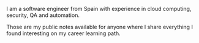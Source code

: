I am a software engineer from Spain with experience in cloud computing, security, QA and automation.

Those are my public notes available for anyone where I share everything I found interesting on my career learning path.

